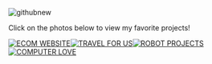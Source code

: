 
![githubnew](https://user-images.githubusercontent.com/64104511/168525651-3f2b78fa-a4f8-46a7-a30d-615c9cf8407b.png)

Click on the photos below to view my favorite projects! 

[![ECOM WEBSITE ](https://user-images.githubusercontent.com/64104511/168605527-73c9a952-9509-4f9f-a30a-aa9b9c8cef89.png)](https://hotnsaucy.herokuapp.com/)[![TRAVEL FOR US ](https://user-images.githubusercontent.com/64104511/168605065-3dacb65a-1485-4a35-a84a-fe682a7953fc.png)](https://www.youtube.com/watch?v=xk43ppj4Vhw)[![ROBOT PROJECTS ](https://user-images.githubusercontent.com/64104511/168605178-7b8501d4-2384-4e74-8824-cc48e4c0559b.png)](https://www.youtube.com/watch?v=WVwIj9T9e3g)[![COMPUTER LOVE ](![git22](https://user-images.githubusercontent.com/64104511/168606055-5733c0a5-b998-4c5d-a561-6d9c75dbb001.png))](https://www.youtube.com/watch?v=fmAzDaepIsM)















<!--
**rblanchard719/rblanchard719** is a ✨ _special_ ✨ repository because its `README.md` (this file) appears on your GitHub profile.

Here are some ideas to get you started:

- 🔭 I’m currently working on ...
- 🌱 I’m currently learning ...
- 👯 I’m looking to collaborate on ...
- 🤔 I’m looking for help with ...
- 💬 Ask me about ...![githubnew](https://user-images.githubusercontent.com/64104511/168525635-ec8ad41f-81b4-4f5f-a8e9-dc76647bbdde.png)

- 📫 How to reach me: ...
- 😄 Pronouns: ...
- ⚡ Fun fact: ...
-->
